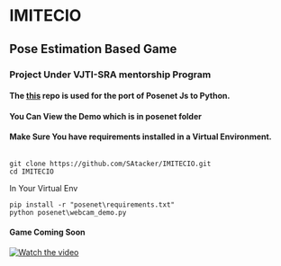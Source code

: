 # IMITECIO
## Pose Estimation Based Game
### Project Under VJTI-SRA mentorship Program
#### The [this](https://github.com/rwightman/posenet-python) repo is used for the port of Posenet Js to Python.
#### You Can View the Demo which is in posenet folder
#### Make Sure You have requirements installed in a Virtual Environment.<br>
```

git clone https://github.com/SAtacker/IMITECIO.git
cd IMITECIO

```
In Your Virtual Env
```
pip install -r "posenet\requirements.txt" 
python posenet\webcam_demo.py

```

#### Game Coming Soon
[![Watch the video](https://img.youtube.com/vi/gNKyBx6aLjc/hqdefault.jpg)](https://youtu.be/gNKyBx6aLjc)
